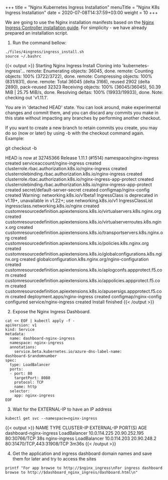 +++
title = "Nginx Kubernetes Ingress Installation"
menuTitle = "Nginx K8s Ingress Installation"
date = 2020-07-08T14:37:59+03:00
weight = 10
+++

We are going to use the Nginx installation manifests based on the [Nginx Ingress Controller installation guide](https://docs.nginx.com/nginx-ingress-controller/installation/installation-with-manifests/).
For simplicity - we have already prepared an installation script.  
1. Run the command bellow:  

```
./files/4ingress/ingress_install.sh
source ~/.bashrc
```
{{< output >}}
Starting Nginx Ingress Install
Cloning into 'kubernetes-ingress'...
remote: Enumerating objects: 36045, done.
remote: Counting objects: 100% (3722/3722), done.
remote: Compressing objects: 100% (831/831), done.
remote: Total 36045 (delta 3166), reused 2902 (delta 2890), pack-reused 32323
Receiving objects: 100% (36045/36045), 50.39 MiB | 25.75 MiB/s, done.
Resolving deltas: 100% (19933/19933), done.
Note: checking out 'v1.11.1'.

You are in 'detached HEAD' state. You can look around, make experimental
changes and commit them, and you can discard any commits you make in this
state without impacting any branches by performing another checkout.

If you want to create a new branch to retain commits you create, you may
do so (now or later) by using -b with the checkout command again. Example:

  git checkout -b <new-branch-name>

HEAD is now at 32745366 Release 1.11.1 (#1514)
namespace/nginx-ingress created
serviceaccount/nginx-ingress created
clusterrole.rbac.authorization.k8s.io/nginx-ingress created
clusterrolebinding.rbac.authorization.k8s.io/nginx-ingress created
clusterrole.rbac.authorization.k8s.io/nginx-ingress-app-protect created
clusterrolebinding.rbac.authorization.k8s.io/nginx-ingress-app-protect created
secret/default-server-secret created
configmap/nginx-config created
Warning: networking.k8s.io/v1beta1 IngressClass is deprecated in v1.19+, unavailable in v1.22+; use networking.k8s.io/v1 IngressClassList
ingressclass.networking.k8s.io/nginx created
customresourcedefinition.apiextensions.k8s.io/virtualservers.k8s.nginx.org created
customresourcedefinition.apiextensions.k8s.io/virtualserverroutes.k8s.nginx.org created
customresourcedefinition.apiextensions.k8s.io/transportservers.k8s.nginx.org created
customresourcedefinition.apiextensions.k8s.io/policies.k8s.nginx.org created
customresourcedefinition.apiextensions.k8s.io/globalconfigurations.k8s.nginx.org created
globalconfiguration.k8s.nginx.org/nginx-configuration created
customresourcedefinition.apiextensions.k8s.io/aplogconfs.appprotect.f5.com created
customresourcedefinition.apiextensions.k8s.io/appolicies.appprotect.f5.com created
customresourcedefinition.apiextensions.k8s.io/apusersigs.appprotect.f5.com created
deployment.apps/nginx-ingress created
configmap/nginx-config configured
service/nginx-ingress created
Install finished
{{< /output >}}
  
2. Expose the Nginx Ingress Dashboard.
```
cat << EOF | kubectl apply -f -
apiVersion: v1
kind: Service
metadata:
  name: dashboard-nginx-ingress
  namespace: nginx-ingress
  annotations:
    service.beta.kubernetes.io/azure-dns-label-name: dashboard-$randomnumber
spec:
  type: LoadBalancer
  ports:
  - port: 80
    targetPort: 8080
    protocol: TCP
    name: http
  selector:
    app: nginx-ingress
EOF
```

3. Wait for the EXTERNAL-IP to have an IP address

```
kubectl get svc --namespace=nginx-ingress
```
{{< output >}}
NAME                      TYPE           CLUSTER-IP     EXTERNAL-IP     PORT(S)                      AGE
dashboard-nginx-ingress   LoadBalancer   10.0.114.225   20.90.252.195   80:30766/TCP                 38s
nginx-ingress             LoadBalancer   10.0.114.203   20.90.248.2     80:31470/TCP,443:31908/TCP   3m36s
{{< /output >}}
  

4. Get the application and ingress dashboard domain names and save them for later and try to access the sites
```
printf "For app browse to http://$nginx_ingress\nFor ingress dashboard browse to http://$dashboard_nginx_ingress/dashboard.html\n"
```
